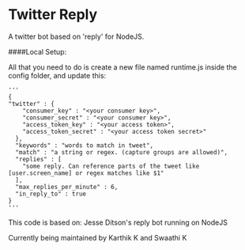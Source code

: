 Twitter Reply
=====

A twitter bot based on 'reply' for NodeJS.

####Local Setup:

All that you need to do is create a new file named runtime.js inside the config folder, and update this:

    '''
    {
    "twitter" : {
        "consumer_key" : "<your consumer key>",
        "consumer_secret" : "<your consumer key>",
        "access_token_key" : "<your access token>",
        "access_token_secret" : "<your access token secret>"
      },
      "keywords" : "words to match in tweet",
      "match" : "a string or regex. (capture groups are allowed)",
      "replies" : [
        "some reply. Can reference parts of the tweet like [user.screen_name] or regex matches like $1"
      ],
      "max_replies_per_minute" : 6,
      "in_reply_to" : true
    }
    '''

This code is based on: Jesse Ditson's reply bot running on NodeJS

Currently being maintained by Karthik K and Swaathi K